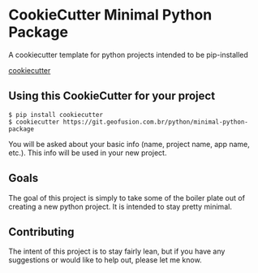 CookieCutter Minimal Python Package
===================================

A cookiecutter template for python projects intended to be pip-installed

[cookiecutter](https://github.com/audreyr/cookiecutter)


Using this CookieCutter for your project
----------------------------------------

    $ pip install cookiecutter
    $ cookiecutter https://git.geofusion.com.br/python/minimal-python-package

You will be asked about your basic info (name, project name, app name, etc.). This info will be used in your new project.

Goals
-----

The goal of this project is simply to take some of the boiler plate out of creating a new python project. It is intended
to stay pretty minimal.

Contributing
------------

The intent of this project is to stay fairly lean, but if you have any suggestions or would like to help out, please let me know.